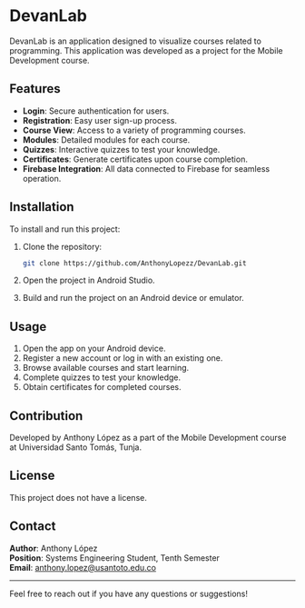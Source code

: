# DevanLab

DevanLab is an application designed to visualize courses related to programming. This application was developed as a project for the Mobile Development course.

## Features

- **Login**: Secure authentication for users.
- **Registration**: Easy user sign-up process.
- **Course View**: Access to a variety of programming courses.
- **Modules**: Detailed modules for each course.
- **Quizzes**: Interactive quizzes to test your knowledge.
- **Certificates**: Generate certificates upon course completion.
- **Firebase Integration**: All data connected to Firebase for seamless operation.

## Installation

To install and run this project:

1. Clone the repository:
    ```sh
    git clone https://github.com/AnthonyLopezz/DevanLab.git
    ```

2. Open the project in Android Studio.

3. Build and run the project on an Android device or emulator.

## Usage

1. Open the app on your Android device.
2. Register a new account or log in with an existing one.
3. Browse available courses and start learning.
4. Complete quizzes to test your knowledge.
5. Obtain certificates for completed courses.

## Contribution

Developed by Anthony López as a part of the Mobile Development course at Universidad Santo Tomás, Tunja.

## License

This project does not have a license.

## Contact

**Author**: Anthony López  
**Position**: Systems Engineering Student, Tenth Semester  
**Email**: anthony.lopez@usantoto.edu.co

---

Feel free to reach out if you have any questions or suggestions!
